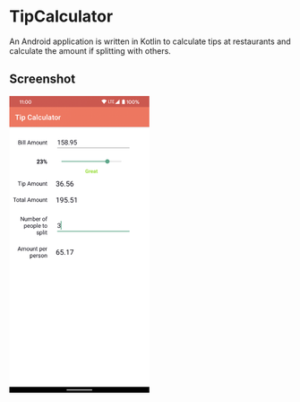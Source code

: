 # TipCalculator

An Android application is written in Kotlin to calculate tips at restaurants and calculate the amount if splitting with others.


## Screenshot

<img src="https://github.com/rugveddarwhekar/TipCalculator/blob/master/Screenshot_20210925-131738.png" alt="Screenshot for the app" width="250"/>
